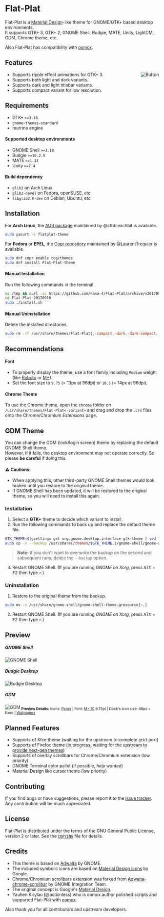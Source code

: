 Flat-Plat
=========
Flat-Plat is a [Material Design](https://material.io)-like theme for GNOME/GTK+ based desktop environments.  
It supports GTK+ 3, GTK+ 2, GNOME Shell, Budgie, MATE, Unity, LightDM, GDM, Chrome theme, etc.

Also Flat-Plat has compatibility with [oomox](https://github.com/actionless/oomox).

Features
--------
<img src="../images/Button.gif" alt="Button" align="right"/>

- Supports ripple effect animations for GTK+ 3.
- Supports both light and dark variants.
- Supports dark and light titlebar variants.
- Supports compact variant for low resolution.

Requirements
------------
- GTK+ `>=3.18`
- `gnome-themes-standard`
- murrine engine

#### Supported desktop environments
- GNOME Shell `>=3.18`
- Budgie `>=10.2.5`
- MATE `>=1.14`
- Unity `>=7.4`

#### Build dependency
- `glib2` on Arch Linux
- `glib2-devel` on Fedora, openSUSE, etc
- `libglib2.0-dev` on Debian, Ubuntu, etc

Installation
------------
For **Arch Linux**, the [AUR package](https://aur.archlinux.org/packages/flatplat-theme) maintained by @cthbleachbit is available.

```sh
sudo yaourt -S flatplat-theme
```

For **Fedora** or **EPEL**, the [Copr repository](https://copr.fedorainfracloud.org/coprs/tcg/themes/) maintained by @LaurentTreguier is available.

```sh
sudo dnf copr enable tcg/themes
sudo dnf install Flat-Plat-theme
```

#### Manual Installation
Run the following commands in the terminal.

```sh
cd /tmp && curl -sL https://github.com/nana-4/Flat-Plat/archive/v20170916.tar.gz | tar xz
cd Flat-Plat-20170916
sudo ./install.sh
```

#### Manual Uninstallation
Delete the installed directories.

```sh
sudo rm -rf /usr/share/themes/Flat-Plat{,-compact,-dark,-dark-compact,-light,-light-compact}
```

Recommendations
---------------
#### Font
- To properly display the theme, use a font family including `Medium` weight (like [Roboto](https://github.com/google/roboto) or [M+](https://mplus-fonts.osdn.jp)).
- Set the font size to `9.75` (= 13px at 96dpi) or `10.5` (= 14px at 96dpi).

#### Chrome Theme
To use the Chrome theme, open the `chrome` folder on `/usr/share/themes/Flat-Plat<-variant>` and drag and drop the `.crx` files onto the Chrome/Chromium _Extensions_ page.

GDM Theme
---------
You can change the GDM (lock/login screen) theme by replacing the default GNOME Shell theme.  
However, if it fails, the desktop environment may not operate correctly. So please **be careful** if doing this.

#### :warning: Cautions:
- When applying this, other third-party GNOME Shell themes would look broken until you restore to the original theme.
- If GNOME Shell has been updated, it will be restored to the original theme, so you will need to install this again.

### Installation
1. Select a **GTK+** theme to decide which variant to install.
2. Run the following commands to back up and replace the default theme file.

  ```sh
  GTK_THEME=$(gsettings get org.gnome.desktop.interface gtk-theme | sed "s/'//g")
  sudo cp -v --backup /usr/share{/themes/$GTK_THEME,}/gnome-shell/gnome-shell-theme.gresource
  ```

  > **Note:** If you don't want to overwrite the backup on the second and subsequent runs, delete the `--backup` option.

3. Restart GNOME Shell. (If you are running _GNOME on Xorg_, press <kbd>Alt</kbd> + <kbd>F2</kbd> then type `r`.)

### Uninstallation
1. Restore to the original theme from the backup.

  ```sh
  sudo mv -v /usr/share/gnome-shell/gnome-shell-theme.gresource{~,}
  ```

2. Restart GNOME Shell. (If you are running _GNOME on Xorg_, press <kbd>Alt</kbd> + <kbd>F2</kbd> then type `r`.)

Preview
-------
##### GNOME Shell
![GNOME Shell](../images/gnome.png?raw=true)
##### Budgie Desktop
![Budgie Desktop](../images/budgie.png?raw=true)
##### GDM
![GDM](../images/gdm-unlock.png?raw=true)
<sub>**Preview Details:** Icons: [Paper](https://github.com/snwh/paper-icon-theme) | Font: [M+ 1C](https://mplus-fonts.osdn.jp) 9.75pt | Dock's icon size: 48px + fixed | [Wallpapers](http://imgur.com/a/v2Ovx)</sub>

Planned Features
----------------
- Supports of Xfce theme (waiting for the upstream to complete `gtk3` port)
- Supports of Firefox theme ([in progress](https://github.com/nana-4/Flat-Plat/issues/78), waiting for [the upstream to provide next-gen themes](https://blog.mozilla.org/addons/2017/02/24/improving-themes-in-firefox/))
- Supports of overlay scrollbars for Chrome/Chromium extension (low priority)
- GNOME Terminal color pallet (if possible, _help wanted_)
- Material Design like cursor theme (low priority)

Contributing
------------
If you find bugs or have suggestions, please report it to the [issue tracker](https://github.com/nana-4/Flat-Plat/issues).  
Any contribution will be much appreciated.

License
-------
Flat-Plat is distributed under the terms of the GNU General Public License, version 2 or later. See the [`COPYING`](COPYING) file for details.

Credits
-------
- This theme is based on [Adwaita](HACKING.md#useful-links) by GNOME.
- The included symbolic icons are based on [Material Design icons](https://github.com/google/material-design-icons) by Google.
- Chrome/Chromium scrollbars extension was forked from [Adwaita-chrome-scrollbar](https://github.com/gnome-integration-team/chrome-gnome-scrollbar) by GNOME Integration Team.
- The original concept is Google's [Material Design](https://material.io).
- Yauhen Kirylau (@actionless) who is oomox author polished scripts and supported Flat-Plat with [oomox](https://github.com/actionless/oomox).

Also thank you for all contributors and upstream developers.
